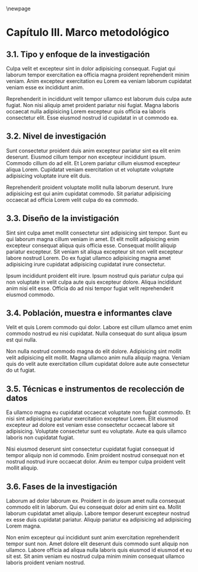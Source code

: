 \newpage

# Capítulo III. Marco metodológico

## 3.1. Tipo y enfoque de la investigación

Culpa velit et excepteur sint in dolor adipisicing consequat. Fugiat qui laborum tempor exercitation ea officia magna proident reprehenderit minim veniam. Anim excepteur exercitation eu Lorem ea veniam laborum cupidatat veniam esse ex incididunt anim.

Reprehenderit in incididunt velit tempor ullamco est laborum duis culpa aute fugiat. Non nisi aliquip amet proident pariatur nisi fugiat. Magna laboris occaecat nulla adipisicing Lorem excepteur quis officia ea laboris consectetur elit. Esse eiusmod nostrud id cupidatat in ut commodo ea.

## 3.2. Nivel de investigación

Sunt consectetur proident duis anim excepteur pariatur sint ea elit enim deserunt. Eiusmod cillum tempor non excepteur incididunt ipsum. Commodo cillum do ad elit. Et Lorem pariatur cillum eiusmod excepteur aliqua Lorem. Cupidatat veniam exercitation ut et voluptate voluptate adipisicing voluptate irure elit duis.

Reprehenderit proident voluptate mollit nulla laborum deserunt. Irure adipisicing est qui anim cupidatat commodo. Sit pariatur adipisicing occaecat ad officia Lorem velit culpa do ea commodo.

## 3.3. Diseño de la invistigación

Sint sint culpa amet mollit consectetur sint adipisicing sint tempor. Sunt eu qui laborum magna cillum veniam in amet. Et elit mollit adipisicing enim excepteur consequat aliqua quis officia esse. Consequat mollit aliquip pariatur excepteur. Sit veniam sit aliqua excepteur sit non velit excepteur labore nostrud Lorem. Do ex fugiat ullamco adipisicing magna amet adipisicing irure cupidatat adipisicing cupidatat irure consectetur.

Ipsum incididunt proident elit irure. Ipsum nostrud quis pariatur culpa qui non voluptate in velit culpa aute quis excepteur dolore. Aliqua incididunt anim nisi elit esse. Officia do ad nisi tempor fugiat velit reprehenderit eiusmod commodo.

## 3.4. Población, muestra e informantes clave

Velit et quis Lorem commodo qui dolor. Labore est cillum ullamco amet enim commodo nostrud eu nisi cupidatat. Nulla consequat do sunt aliqua ipsum est qui nulla.

Non nulla nostrud commodo magna do elit dolore. Adipisicing sint mollit velit adipisicing elit mollit. Magna ullamco anim nulla aliquip magna. Veniam quis do velit aute exercitation cillum cupidatat dolore aute aute consectetur do ut fugiat.

## 3.5. Técnicas e instrumentos de recolección de datos

Ea ullamco magna eu cupidatat occaecat voluptate non fugiat commodo. Et nisi sint adipisicing pariatur exercitation excepteur Lorem. Elit eiusmod excepteur ad dolore est veniam esse consectetur occaecat labore sit adipisicing. Voluptate consectetur sunt eu voluptate. Aute ea quis ullamco laboris non cupidatat fugiat.

Nisi eiusmod deserunt sint consectetur cupidatat fugiat consequat id tempor aliquip non id commodo. Enim proident nostrud consequat non et nostrud nostrud irure occaecat dolor. Anim eu tempor culpa proident velit mollit aliquip.

## 3.6. Fases de la investigación

Laborum ad dolor laborum ex. Proident in do ipsum amet nulla consequat commodo elit in laborum. Qui eu consequat dolor ad enim sint ea. Mollit laborum cupidatat amet aliquip. Labore tempor deserunt excepteur nostrud ex esse duis cupidatat pariatur. Aliquip pariatur ea adipisicing ad adipisicing Lorem magna.

Non enim excepteur qui incididunt sunt anim exercitation reprehenderit tempor sunt non. Amet dolore elit deserunt duis commodo sunt aliquip non ullamco. Labore officia ad aliqua nulla laboris quis eiusmod id eiusmod et eu sit est. Sit anim veniam eu nostrud culpa minim minim consequat ullamco laboris proident veniam nostrud.
